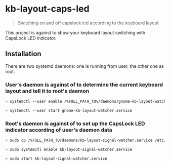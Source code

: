 # kb-layout-caps-led

> Switching on and off capslock led according to the keyboard layout

This project is against to show your keyboard layout switching with CapsLock LED indicator.

## Installation

There are two systemd daemons: one is running from user, the other one as root.

### User's daemon is against of to determine the current keyboard layout and tell it to root's daemon

```bash
> systemctl --user enable /%FULL_PATH_TO%/daemons/gnome-kb-layout-watcher.service
```

```bash
> systemctl --user start gnome-kb-layout-watcher.service
```

### Root's daemon is against of to set up the CapsLock LED indicator according of user's daemon data

```bash
> sudo cp /%FULL_PATH_TO/daemons/kb-layout-signal-watcher.service /etc/systemd/system/kb-layout-signal-watcher.service
```

```bash
> sudo systemctl enable kb-layout-signal-watcher.service
```

```bash
> sudo start kb-layout-signal-watcher.service
```
